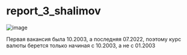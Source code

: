 # report_3_shalimov
![image](https://user-images.githubusercontent.com/35655180/208891628-6ca2f579-857e-4f6e-bba1-ace2f16b70e3.png)

Первая вакансия была 10.2003, а последняя 07.2022, поэтому курс валюты берется только начиная с 10.2003, а не с 01.2003
